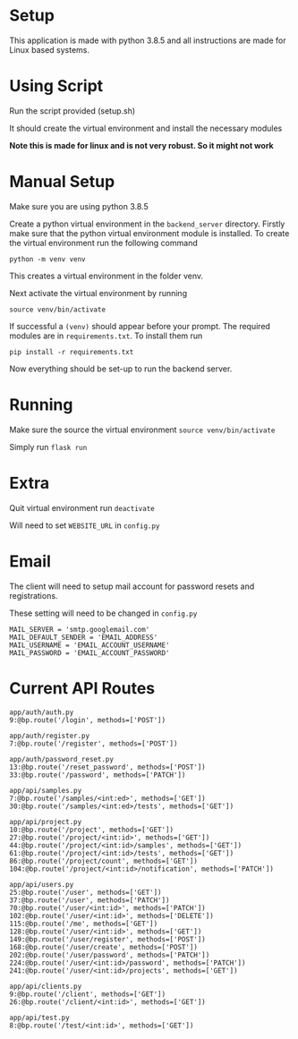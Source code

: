 # Setup

This application is made with python 3.8.5 and all instructions are made for
Linux based systems.

# Using Script

Run the script provided (setup.sh)

It should create the virtual environment and install the necessary modules

**Note this is made for linux and is not very robust. So it might not work**

# Manual Setup

Make sure you are using python 3.8.5

Create a python virtual environment in the `backend_server` directory. Firstly
make sure that the python virtual environment module is installed. To create the
virtual environment run the following command

```
python -m venv venv
```

This creates a virtual environment in the folder venv.

Next activate the virtual environment by running

```
source venv/bin/activate
```

If successful a `(venv)` should appear before your prompt. The required modules
are in `requirements.txt`. To install them run

```
pip install -r requirements.txt
```
Now everything should be set-up to run the backend server.

# Running

Make sure the source the virtual environment `source venv/bin/activate`

Simply run `flask run`

# Extra

Quit virtual environment run `deactivate`

Will need to set `WEBSITE_URL` in `config.py`

# Email

The client will need to setup mail account for password resets and
registrations.

These setting will need to be changed in `config.py`

```
MAIL_SERVER = 'smtp.googlemail.com'
MAIL_DEFAULT_SENDER = 'EMAIL_ADDRESS'
MAIL_USERNAME = 'EMAIL_ACCOUNT_USERNAME'
MAIL_PASSWORD = 'EMAIL_ACCOUNT_PASSWORD'
```

# Current API Routes

```
app/auth/auth.py
9:@bp.route('/login', methods=['POST'])

app/auth/register.py
7:@bp.route('/register', methods=['POST'])

app/auth/password_reset.py
13:@bp.route('/reset_password', methods=['POST'])
33:@bp.route('/password', methods=['PATCH'])

app/api/samples.py
7:@bp.route('/samples/<int:ed>', methods=['GET'])
30:@bp.route('/samples/<int:ed>/tests', methods=['GET'])

app/api/project.py
10:@bp.route('/project', methods=['GET'])
27:@bp.route('/project/<int:id>', methods=['GET'])
44:@bp.route('/project/<int:id>/samples', methods=['GET'])
61:@bp.route('/project/<int:id>/tests', methods=['GET'])
86:@bp.route('/project/count', methods=['GET'])
104:@bp.route('/project/<int:id>/notification', methods=['PATCH'])

app/api/users.py
25:@bp.route('/user', methods=['GET'])
37:@bp.route('/user', methods=['PATCH'])
70:@bp.route('/user/<int:id>', methods=['PATCH'])
102:@bp.route('/user/<int:id>', methods=['DELETE'])
115:@bp.route('/me', methods=['GET'])
128:@bp.route('/user/<int:id>', methods=['GET'])
149:@bp.route('/user/register', methods=['POST'])
168:@bp.route('/user/create', methods=['POST'])
202:@bp.route('/user/password', methods=['PATCH'])
224:@bp.route('/user/<int:id>/password', methods=['PATCH'])
241:@bp.route('/user/<int:id>/projects', methods=['GET'])

app/api/clients.py
9:@bp.route('/client', methods=['GET'])
26:@bp.route('/client/<int:id>', methods=['GET'])

app/api/test.py
8:@bp.route('/test/<int:id>', methods=['GET'])
```
